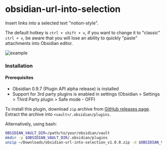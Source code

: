 # obsidian-url-into-selection

Insert links into a selected text "notion-style".

The default hotkey is `ctrl + shift + v`, if you want to change it to "classic" `ctrl + v`, 
be aware that you will lose an ability to quickly "paste" attachments into Obsidian editor.


![example](https://user-images.githubusercontent.com/4748206/97376946-665f1d00-18c7-11eb-8fd8-de2976fcdb47.gif)

### Installation


#### Prerequisites

- Obsidian 0.9.7 (Plugin API alpha release) is installed
- Support for 3rd party plugins is enabled in settings (Obsidian > Settings > Third Party plugin > Safe mode - OFF)


To install this plugin, download `zip` archive from [GitHub releases page](https://github.com/denolehov/obsidian-url-into-selection/releases).
Extract the archive into `<vault>/.obsidian/plugins`.

Alternatively, using bash:
```bash
OBSIDIAN_VAULT_DIR=/path/to/your/obsidian/vault
mkdir -p $OBSIDIAN_VAULT_DIR/.obsidian/plugins
unzip ~/Downloads/obsidian-url-into-selection_v1.0.0.zip -d $OBSIDIAN_VAULT_DIR/.obsidian/plugins
```
